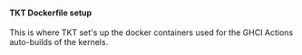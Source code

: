 #### TKT Dockerfile setup

This is where TKT set's up the docker containers used for the GHCI Actions auto-builds of the kernels.
